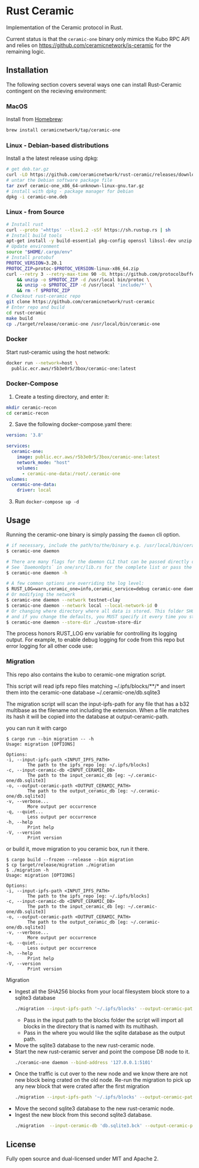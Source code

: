 # Rust Ceramic

Implementation of the Ceramic protocol in Rust.

Current status is that the `ceramic-one` binary only mimics the Kubo RPC API and relies on https://github.com/ceramicnetwork/js-ceramic for the remaining logic.

## Installation

The following section covers several ways one can install Rust-Ceramic contingent on the recieving environment:

### MacOS

Install from [Homebrew](https://brew.sh/):

```bash
brew install ceramicnetwork/tap/ceramic-one
```

### Linux - Debian-based distributions

Install a the latest release using dpkg:

```bash
# get deb.tar.gz
curl -LO https://github.com/ceramicnetwork/rust-ceramic/releases/download/latest/ceramic-one_x86_64-unknown-linux-gnu.tar.gz
# untar the Debian software package file
tar zxvf ceramic-one_x86_64-unknown-linux-gnu.tar.gz 
# install with dpkg - package manager for Debian
dpkg -i ceramic-one.deb
```

### Linux - from Source

```bash
# Install rust
curl --proto '=https' --tlsv1.2 -sSf https://sh.rustup.rs | sh
# Install build tools
apt-get install -y build-essential pkg-config openssl libssl-dev unzip
# Update environment
source "$HOME/.cargo/env"
# Install protobuf
PROTOC_VERSION=3.20.1
PROTOC_ZIP=protoc-$PROTOC_VERSION-linux-x86_64.zip
curl --retry 3 --retry-max-time 90 -OL https://github.com/protocolbuffers/protobuf/releases/download/v$PROTOC_VERSION/$PROTOC_ZIP \
    && unzip -o $PROTOC_ZIP -d /usr/local bin/protoc \
    && unzip -o $PROTOC_ZIP -d /usr/local 'include/*' \
    && rm -f $PROTOC_ZIP
# Checkout rust-ceramic repo
git clone https://github.com/ceramicnetwork/rust-ceramic
# Enter repo and build
cd rust-ceramic
make build
cp ./target/release/ceramic-one /usr/local/bin/ceramic-one
```

### Docker

Start rust-ceramic using the host network:

```bash
docker run --network=host \
  public.ecr.aws/r5b3e0r5/3box/ceramic-one:latest
```

### Docker-Compose

1. Create a testing directory, and enter it:

```bash
mkdir ceramic-recon
cd ceramic-recon
```

2. Save the following docker-compose.yaml there:

```YAML
version: '3.8'

services:
  ceramic-one:
    image: public.ecr.aws/r5b3e0r5/3box/ceramic-one:latest
    network_mode: "host"
    volumes:
      - ceramic-one-data:/root/.ceramic-one
volumes:
  ceramic-one-data:
    driver: local
```

3. Run `docker-compose up -d`

## Usage

Running the ceramic-one binary is simply passing the `daemon` cli option.

```sh
# if necessary, include the path/to/the/binary e.g. /usr/local/bin/ceramic-one or ./target/release/ceramic-one
$ ceramic-one daemon 

# There are many flags for the daemon CLI that can be passed directly or set as environment variables. 
# See `DaemonOpts` in one/src/lib.rs for the complete list or pass the -h flag
$ ceramic-one daemon -h

# A few common options are overriding the log level:
$ RUST_LOG=warn,ceramic_one=info,ceramic_service=debug ceramic-one daemon
# Or modifying the network 
$ ceramic-one daemon --network testnet-clay 
$ ceramic-one daemon --network local --local-network-id 0
# Or changing where directory where all data is stored. This folder SHOULD be backed up in production
# and if you change the defaults, you MUST specify it every time you start the daemon.
$ ceramic-one daemon --store-dir ./custom-store-dir
```

The process honors RUST_LOG env variable for controlling its logging output.
For example, to enable debug logging for code from this repo but error logging for all other code use:

### Migration
This repo also contains the kubo to ceramic-one migration script.

This script will read ipfs repo files matching ~/.ipfs/blocks/**/*
and insert them into the ceramic-one database ~/.ceramic-one/db.sqlite3

The migration script will scan the input-ipfs-path for any file that has
a b32 multibase as the filename not including the extension. When a file matches its hash it will be copied into the database at output-ceramic-path.

you can run it with cargo

    $ cargo run --bin migration -- -h
    Usage: migration [OPTIONS]

    Options:
    -i, --input-ipfs-path <INPUT_IPFS_PATH>
            The path to the ipfs_repo [eg: ~/.ipfs/blocks]
    -c, --input-ceramic-db <INPUT_CERAMIC_DB>
            The path to the input_ceramic_db [eg: ~/.ceramic-one/db.sqlite3]
    -o, --output-ceramic-path <OUTPUT_CERAMIC_PATH>
            The path to the output_ceramic_db [eg: ~/.ceramic-one/db.sqlite3]
    -v, --verbose...
            More output per occurrence
    -q, --quiet...
            Less output per occurrence
    -h, --help
            Print help
    -V, --version
            Print version

or build it, move migration to you ceramic box, run it there.

    $ cargo build --frozen --release --bin migration
    $ cp target/release/migration ./migration
    $ ./migration -h
    Usage: migration [OPTIONS]

    Options:
    -i, --input-ipfs-path <INPUT_IPFS_PATH>
            The path to the ipfs_repo [eg: ~/.ipfs/blocks]
    -c, --input-ceramic-db <INPUT_CERAMIC_DB>
            The path to the input_ceramic_db [eg: ~/.ceramic-one/db.sqlite3]
    -o, --output-ceramic-path <OUTPUT_CERAMIC_PATH>
            The path to the output_ceramic_db [eg: ~/.ceramic-one/db.sqlite3]
    -v, --verbose...
            More output per occurrence
    -q, --quiet...
            Less output per occurrence
    -h, --help
            Print help
    -V, --version
            Print version

Migration

* Ingest all the SHA256 blocks from your local filesystem block store to a sqlite3 database
    ```zsh
    ./migration --input-ipfs-path '~/.ipfs/blocks' --output-ceramic-path '~/.ceramic-one/db.sqlite3'
    ```
  * Pass in the input path to the blocks folder the script will import all blocks 
    in the directory that is named with its multihash. 
  * Pass in the where you would like the sqlite database as the output path.
* Move the sqlite3 database to the new rust-ceramic node.
* Start the new rust-ceramic server and point the compose DB node to it.
    ```zsh
    ./ceramic-one daemon --bind-address '127.0.0.1:5101'
    ```
* Once the traffic is cut over to the new node and we know there are not new block being crated on the old node.
Re-run the migration to pick up any new block that were crated after the first migration
    ```zsh
    ./migration --input-ipfs-path '~/.ipfs/blocks' --output-ceramic-path '~/.ceramic-one/db.sqlite3.bck'
    ```
* Move the second sqlite3 database to the new rust-ceramic node.
* Ingest the new block from this second sqlite3 database.
    ```zsh
    ./migration  --input-ceramic-db 'db.sqlite3.bck' --output-ceramic-path '~/.ceramic-one/db.sqlite3.bck'
    ```

## License

Fully open source and dual-licensed under MIT and Apache 2.

